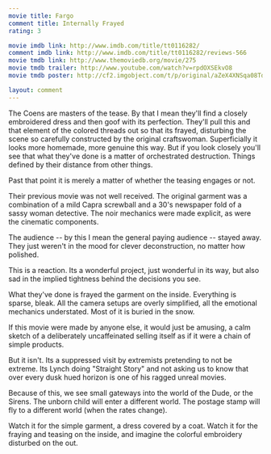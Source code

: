 ```yaml
---
movie title: Fargo
comment title: Internally Frayed
rating: 3

movie imdb link: http://www.imdb.com/title/tt0116282/
comment imdb link: http://www.imdb.com/title/tt0116282/reviews-566
movie tmdb link: http://www.themoviedb.org/movie/275
movie tmdb trailer: http://www.youtube.com/watch?v=rpdOXSEkvO8
movie tmdb poster: http://cf2.imgobject.com/t/p/original/aZeX4XNSqa08TdMHRB1gDLO6GOi.jpg

layout: comment
---
```


The Coens are masters of the tease. By that I mean they'll find a closely embroidered dress and then goof with its perfection. They'll pull this and that element of the colored threads out so that its frayed, disturbing the scene so carefully constructed by the original craftswoman. Superficially it looks more homemade, more genuine this way. But if you look closely you'll see that what they've done is a matter of orchestrated destruction. Things defined by their distance from other things.

Past that point it is merely a matter of whether the teasing engages or not.

Their previous movie was not well received. The original garment was a combination of a mild Capra screwball and a 30's newspaper fold of a sassy woman detective. The noir mechanics were made explicit, as were the cinematic components.

The audience -- by this I mean the general paying audience -- stayed away. They just weren't in the mood for clever deconstruction, no matter how polished.

This is a reaction. Its a wonderful project, just wonderful in its way, but also sad in the implied tightness behind the decisions you see.

What they've done is frayed the garment on the inside. Everything is sparse, bleak. All the camera setups are overly simplified, all the emotional mechanics understated. Most of it is buried in the snow.

If this movie were made by anyone else, it would just be amusing, a calm sketch of a deliberately uncaffeinated selling itself as if it were a chain of simple products.

But it isn't. Its a suppressed visit by extremists pretending to not be extreme. Its Lynch doing "Straight Story" and not asking us to know that over every dusk hued horizon is one of his ragged unreal movies.

Because of this, we see small gateways into the world of the Dude, or the Sirens. The unborn child will enter a different world. The postage stamp will fly to a different world (when the rates change).

Watch it for the simple garment, a dress covered by a coat. Watch it for the fraying and teasing on the inside, and imagine the colorful embroidery disturbed on the out.